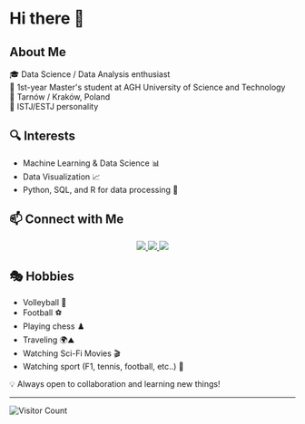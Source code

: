 # Hi there 🥰

## About Me
🎓 Data Science / Data Analysis enthusiast  
🏫 1st-year Master's student at AGH University of Science and Technology  
📍 Tarnów / Kraków, Poland                                                                                                                                                                                    
🤵 ISTJ/ESTJ personality

## 🔍 Interests
- Machine Learning & Data Science 📊
- Data Visualization 📈
- Python, SQL, and R for data processing 🐍

## 📫 Connect with Me
<p align="center">
  <a href="https://www.linkedin.com/in/mateusz-strojek-182441270/">
    <img src="https://img.shields.io/badge/LinkedIn-%230077B5.svg?style=for-the-badge&logo=linkedin&logoColor=white" />
  </a>
  <a href="https://www.facebook.com/isthaathim">
    <img src="https://img.shields.io/badge/Facebook-%231877F2.svg?style=for-the-badge&logo=facebook&logoColor=white" />
  </a>
  <a href="mailto:mstrojek202@gmail.com">
    <img src="https://img.shields.io/badge/Gmail-D14836?style=for-the-badge&logo=gmail&logoColor=white" />
  </a>
</p>


## 🎭 Hobbies
- Volleyball 🏐
- Football ⚽
- Playing chess ♟️
- Traveling 🌍⛰️
- Watching Sci-Fi Movies 🎬
- Watching sport (F1, tennis, football, etc..) 🏅

💡 Always open to collaboration and learning new things!

---
![Visitor Count](https://komarev.com/ghpvc/?username=Mateusz101&color=blue&style=flat)

